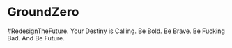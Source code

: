 # GroundZero
#RedesignTheFuture. Your Destiny is Calling. Be Bold. Be Brave. Be Fucking Bad. And Be Future.
